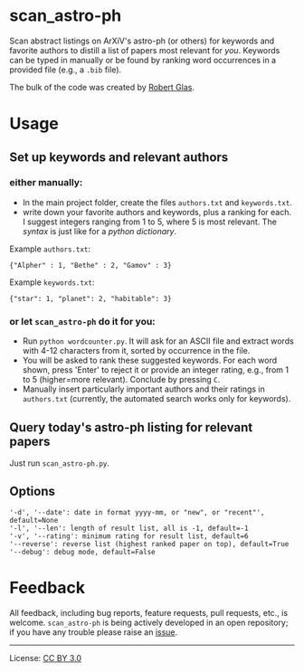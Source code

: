 scan_astro-ph
=============
Scan abstract listings on ArXiV's astro-ph (or others) for keywords and favorite authors to distill a list of papers most relevant for *you*.
Keywords can be typed in manually or be found by ranking word occurrences in a provided file (e.g., a `.bib` file).

The bulk of the code was created by [Robert Glas](https://github.com/rmglas).

# Usage

## Set up keywords and relevant authors
### either manually:
- In the main project folder, create the files `authors.txt` and `keywords.txt`.
- write down your favorite authors and keywords, plus a ranking for each. I suggest integers ranging from 1 to 5, where 5 is most relevant. The *syntax* is just like for a *python dictionary*.

Example `authors.txt`:
```
{"Alpher" : 1, "Bethe" : 2, "Gamov" : 3}
```
Example `keywords.txt`:
```
{"star": 1, "planet": 2, "habitable": 3}
```

### or let `scan_astro-ph` do it for you:
- Run `python wordcounter.py`. It will ask for an ASCII file and extract words with 4-12 characters from it, sorted by occurrence in the file. 
- You will be asked to rank these suggested keywords. For each word shown, press 'Enter' to reject it or provide an integer rating, e.g., from 1 to 5 (higher=more relevant). Conclude by pressing `C`.
- Manually insert particularly important authors and their ratings in `authors.txt` (currently, the automated search works only for keywords).


## Query today's astro-ph listing for relevant papers
Just run `scan_astro-ph.py`.

## Options
```
'-d', '--date': date in format yyyy-mm, or "new", or "recent"', default=None
'-l', '--len': length of result list, all is -1, default=-1
'-v', '--rating': minimum rating for result list, default=6
'--reverse': reverse list (highest ranked paper on top), default=True
'--debug': debug mode, default=False
```

# Feedback
All feedback, including bug reports, feature requests, pull requests, etc., is welcome. `scan_astro-ph` is being actively developed in an open repository; if you have any trouble please raise an [issue](https://github.com/matiscke/scan_astro-ph/issues/new).

---------------------
License: [CC BY 3.0](http://creativecommons.org/licenses/by/3.0/)
